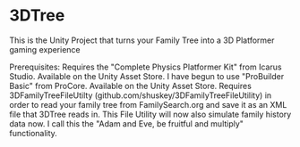 # 3DTree
This is the Unity Project that turns your Family Tree into a 3D Platformer gaming experience

Prerequisites:
Requires the "Complete Physics Platformer Kit" from Icarus Studio.  Available on the Unity Asset Store.
I have begun to use "ProBuilder Basic" from ProCore.  Available on the Unity Asset Store.
Requires 3DFamilyTreeFileUtilty (github.com/shuskey/3DFamilyTreeFileUtility) in order to read your family tree from FamilySearch.org and
save it as an XML file that 3DTree reads in.  This File Utility will now also simulate family history data now.  I call this the "Adam and Eve, be fruitful and multiply" functionality.


